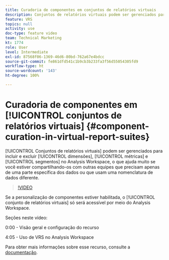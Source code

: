 ```yaml
---
title: Curadoria de componentes em conjuntos de relatórios virtuais
description: Conjuntos de relatórios virtuais podem ser gerenciados para incluir e excluir dimensões, métricas e segmentos no Analysis Workspace, o que ajuda muito se você estiver compartilhando-os com outras equipes que precisam apenas de uma parte específica dos dados ou que usam uma nomenclatura de dados diferente.
feature: VRS
topics: null
activity: use
doc-type: feature video
team: Technical Marketing
kt: 1774
role: User
level: Intermediate
exl-id: 87568f06-1369-46d6-80bd-762a67e4bdcc
source-git-commit: fe861dfd541c1b9cb3b233fa3f56d55054305fd9
workflow-type: ht
source-wordcount: '143'
ht-degree: 100%

---
```


# Curadoria de componentes em [!UICONTROL conjuntos de relatórios virtuais] {#component-curation-in-virtual-report-suites}

[!UICONTROL Conjuntos de relatórios virtuais] podem ser gerenciados para incluir e excluir [!UICONTROL dimensões], [!UICONTROL métricas] e [!UICONTROL segmentos] no Analysis Workspace, o que ajuda muito se você estiver compartilhando-os com outras equipes que precisam apenas de uma parte específica dos dados ou que usam uma nomenclatura de dados diferente.

>[!VIDEO](https://video.tv.adobe.com/v/23544/?quality=12)

Se a personalização de componentes estiver habilitada, o [!UICONTROL conjunto de relatórios virtuais] só será acessível por meio do Analysis Workspace.

Seções neste vídeo:

0:00 - Visão geral e configuração do recurso

4:05 - Uso de VRS no Analysis Workspace

Para obter mais informações sobre esse recurso, consulte a [documentação](https://experienceleague.adobe.com/docs/analytics/components/virtual-report-suites/vrs-components.html?lang=pt-BR).
